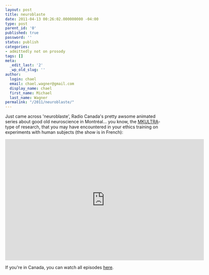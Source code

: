 ```yaml
---
layout: post
title: neuroblaste
date: 2011-04-13 00:26:02.000000000 -04:00
type: post
parent_id: '0'
published: true
password: ''
status: publish
categories:
- admittedly not on prosody
tags: []
meta:
  _edit_last: '2'
  _wp_old_slug: ''
author:
  login: chael
  email: chael.wagner@gmail.com
  display_name: chael
  first_name: Michael
  last_name: Wagner
permalink: "/2011/neuroblaste/"
---
```

Just came across 'neuroblaste', Radio Canada's pretty awsome animated series about good old neuroscience in Montréal... you know, the [MKULTRA](http://en.wikipedia.org/wiki/Project_MKULTRA)-type of research, that you may have encountered in your ethics training on experiments with human subjects (the show is in French):

<iframe title="YouTube video player" width="640" height="390" src="http://www.youtube.com/embed/v4xPKZMYc04" frameborder="0" allowfullscreen></iframe>

If you're in Canada, you can watch all episodes [here](http://www.radio-canada.ca/emissions/neuroblaste/episode1.shtml).

